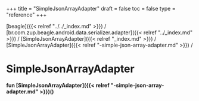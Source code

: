 +++
title = "SimpleJsonArrayAdapter"
draft = false
toc = false
type = "reference"
+++

[beagle]({{< relref "../../_index.md" >}}) / [br.com.zup.beagle.android.data.serializer.adapter]({{< relref "../_index.md" >}}) / [SimpleJsonArrayAdapter]({{< relref "_index.md" >}}) / [SimpleJsonArrayAdapter]({{< relref "-simple-json-array-adapter.md" >}}) / 



# SimpleJsonArrayAdapter  
  
<b><b>fun [SimpleJsonArrayAdapter]({{< relref "-simple-json-array-adapter.md" >}})()</b></b>  



